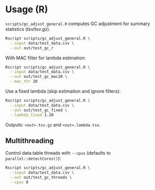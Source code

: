 # Usage (R)

`scripts/gc_adjust_general.R` computes GC adjustment for summary statistics (tsv/tsv.gz).

```bash
Rscript scripts/gc_adjust_general.R \
  --input data/test_data.csv \
  --out out/test_gc_r
```

With MAC filter for lambda estimation:

```bash
Rscript scripts/gc_adjust_general.R \
  --input data/test_data.csv \
  --out out/test_gc_mac20 \
  --mac_thr 20
```

Use a fixed lambda (skip estimation and ignore filters):

```bash
Rscript scripts/gc_adjust_general.R \
  --input data/test_data.csv \
  --out out/test_gc_fixed \
  --lambda_fixed 1.10
```

Outputs: `<out>.tsv.gz` and `<out>.lambda.tsv`.

## Multithreading

Control data.table threads with `--cpus` (defaults to `parallel::detectCores()`):

```bash
Rscript scripts/gc_adjust_general.R \
  --input data/test_data.csv \
  --out out/test_gc_threads \
  --cpus 8
```
